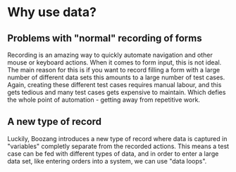 Why use data?
============

Problems with "normal" recording of forms
-----------------------------------------
Recording is an amazing way to quickly automate navigation and other mouse or keyboard actions. When it comes to form input, this is not ideal. The main reason for this is if you want to record filling a form with a large number of different data sets this amounts to a large number of test cases. Again, creating these different test cases requires manual labour, and this gets tedious and many test cases gets expensive to maintain. Which defies the whole point of automation - getting away from repetitive work.

A new type of record
--------------------
Luckily, Boozang introduces a new type of record where data is captured in "variables" completly separate from the recorded actions. This means a test case can be fed with different types of data, and in order to enter a large data set, like entering orders into a system, we can use "data loops".